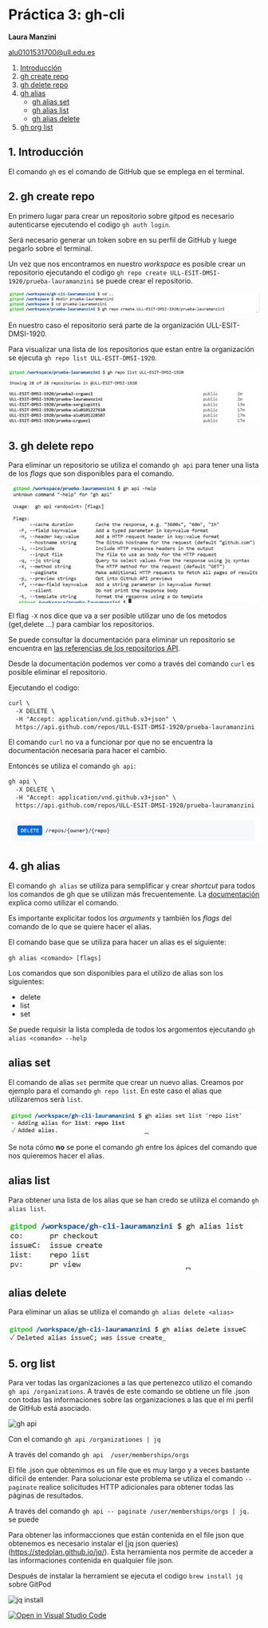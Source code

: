 # Práctica 3: gh-cli
**Laura Manzini**

alu0101531700@ull.edu.es

 1. [Introducción](intro)
 2. [gh create repo](create)
 3. [gh delete repo](delete)
 4. [gh alias](#alias)
    * [gh alias set](#aliasset)
    * [gh alias list](#aliaslist)
    * [gh alias delete](#aliasdelete)
5. [gh org list](#orglist)



<a name = "intro"><a>
## 1. Introducción

El comando `gh` es el comando de GitHub que se emplega en el terminal.

<a name = "create"><a>
## 2. gh create repo

En primero lugar para crear un repositorio sobre gitpod es necesario autenticarse ejecutendo el codigo 
`gh auth login`.

Será necesario generar un token  sobre en su perfil de GitHub y luege pegarlo sobre el terminal.



Un vez que nos encontramos en nuestro _workspace_ es posible crear un repositorio ejecutando el codigo `gh repo create ULL-ESIT-DMSI-1920/prueba-lauramanzini` se puede crear el repositorio.

![Create repo](Img2_create1.jpg)

En nuestro caso el repositorio será parte de la organización ULL-ESIT-DMSI-1920.

Para visualizar una lista de los repositorios que estan entre la organización se ejecuta `gh repo list ULL-ESIT-DMSI-1920`.

![Repo list](Img2_view.jpg)

<a name = "delete"><a>
## 3. gh delete repo

Para eliminar un repositorio se utiliza el comando `gh api` para tener una lista de los _flags_ que son disponibles para el comando.

![api help](/Img1_gh_api_help.jpg)

El flag `-X` nos dice que va a ser posible utilizar uno de los metodos (get,delete ...) para cambiar los repositorios.

Se puede consultar la documentación para eliminar un repositorio se encuentra en [las referencias de los repositorios API](https://docs.github.com/en/rest/reference/repos). 

Desde la documentación podemos ver como a través del comando `curl` es posible eliminar el repositorio.

Ejecutando el codigo:

```
curl \
  -X DELETE \
  -H "Accept: application/vnd.github.v3+json" \
  https://api.github.com/repos/ULL-ESIT-DMSI-1920/prueba-lauramanzini
```

El comando `curl` no va a funcionar por que no se encuentra la documentación necesaria para hacer el cambio.

Entoncés se utiliza el comando `gh api`:

```
gh api \
  -X DELETE \
  -H "Accept: application/vnd.github.v3+json" \
  https://api.github.com/repos/ULL-ESIT-DMSI-1920/prueba-lauramanzini
```

![delete repo](/Img4_delete_repo.jpg)

<a name = "alias"><a>
## 4. gh alias

El comando `gh alias` se utiliza para semplificar y crear _shortcut_ para todos los comandos de gh que se utilizan más frecuentemente. La [documentación](https://cli.github.com/manual/gh_alias) explica como utilizar el comando.

Es importante explicitar todos los _arguments_ y también los _flags_ del comando de lo que se quiere hacer el alias.

El comando base que se utiliza para hacer un alias es el siguiente:

 `gh alias <comando> [flags]`

 Los comandos que son disponibles para el utilizo de alias son los siguientes:

 * delete
 * list
 * set

 Se puede requisir la lista compleda de todos los argomentos ejecutando `gh alias <comando> --help`

<a name = "aliasset"><a>
 ## alias set

El comando de alias `set` permite que crear un nuevo alias. Creamos por ejemplo para el comando `gh repo list`. En este caso el alias que utilizaremos serà `list`.

![alias create](/Img5_alias_set.jpg)

Se nota cómo **no** se pone el comando *gh* entre los ápices del comando que nos quieremos hacer el alias. 

<a name = "aliaslist"><a>
 ## alias list

Para obtener una lista de los alias que se han credo se utiliza el comando `gh alias list`.

![alias list](/Img5_alias_list.jpg)

<a name = "aliasdelete"><a>
 ##  alias delete

 Para eliminar un alias se utiliza el comando `gh alias delete <alias>`

![alias delete](/Img5_alias_delete.jpg )

<a name = "orglist"><a>
## 5. org list

Para ver todas las organizaciones a las que pertenezco utilizo el comando `gh api /organizations`. A través de este comando se obtiene un file .json con todas las informaciones sobre las organizaciones a las que el mi perfil de GitHub está asociado.

![gh api](/Img6_gh_api.jpg)


Con el comando `gh api /organizationes | jq`



A través del comando `gh api  /user/memberships/orgs`

El file .json que obtenimos es un file que es muy largo y a veces bastante dificil de entender. Para solucionar este problema se utiliza el comando `--paginate` realice solicitudes HTTP adicionales para obtener todas las páginas de resultados.

A través del comando `gh api -- paginate /user/memberships/orgs | jq. ` se puede 

Para obtener las informacciones que están contenida en el file json que obtenemos es necesario instalar el [jq json queries)(https://stedolan.github.io/jq/). Esta herramienta nos permite de acceder a las informaciones contenida en qualquier file json.

Después de instalar la herramient se ejecuta el codigo `brew install jq` sobre GitPod 

![jq install](/Img8_jq)





[![Open in Visual Studio Code](https://classroom.github.com/assets/open-in-vscode-f059dc9a6f8d3a56e377f745f24479a46679e63a5d9fe6f495e02850cd0d8118.svg)](https://classroom.github.com/online_ide?assignment_repo_id=6022596&assignment_repo_type=AssignmentRepo)

